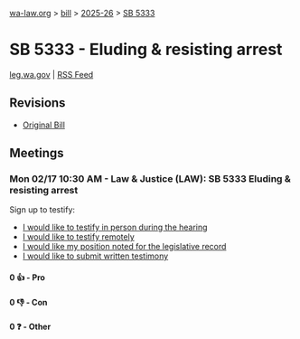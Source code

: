 [wa-law.org](/) > [bill](/bill/) > [2025-26](/bill/2025-26/) > [SB 5333](/bill/2025-26/sb/5333/)

# SB 5333 - Eluding & resisting arrest
[leg.wa.gov](https://app.leg.wa.gov/billsummary?BillNumber=5333&Year=2025&Initiative=false) | [RSS Feed](./rss.xml)

## Revisions
* [Original Bill](1/)

## Meetings
### Mon 02/17 10:30 AM - Law & Justice (LAW): SB 5333 Eluding & resisting arrest
Sign up to testify:
* [I would like to testify in person during the hearing](https://app.leg.wa.gov/csi/Testifier/Add?chamber=House&mId=32798&aId=163788&caId=25855&tId=1)
* [I would like to testify remotely](https://app.leg.wa.gov/csi/Testifier/Add?chamber=House&mId=32798&aId=163788&caId=25855&tId=2)
* [I would like my position noted for the legislative record](https://app.leg.wa.gov/csi/Testifier/Add?chamber=House&mId=32798&aId=163788&caId=25855&tId=3)
* [I would like to submit written testimony](https://app.leg.wa.gov/csi/Testifier/Add?chamber=House&mId=32798&aId=163788&caId=25855&tId=4)

#### 0 👍 - Pro

#### 0 👎 - Con

#### 0 ❓ - Other
